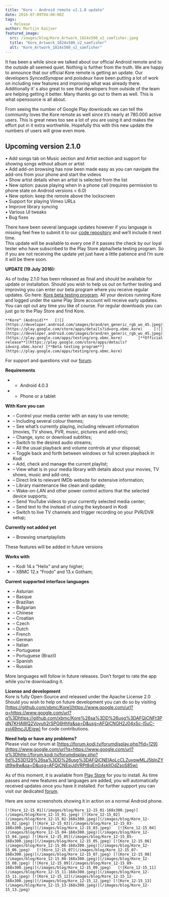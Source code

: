 ```yaml
---
title: "Kore - Android remote v2.1.0 update"
date: 2016-07-09T04:00:00Z
tags:
  - Release
author: Martijn Kaijser
featured_image:
  src: /images/blog/Kore_Artwork_1024x500_v2_samfisher.jpeg
  title: "Kore_Artwork_1024x500_v2_samfisher"
  alt: "Kore_Artwork_1024x500_v2_samfisher"
---
```


It has been a while since we talked about our official Android remote and to the outside all seemed quiet. Nothing is further from the truth. We are happy to announce that our official Kore remote is getting an update. Our developers _SyncedSynapse_ and _poisdeux_ have been putting a lot of work on including new features and improving what was already there. Additionally it’ s also great to see that developers from outside of the team are helping getting it better. Many thanks go out to them as well. This is what opensource is all about.

From seeing the number of Google Play downloads we can tell the community loves the Kore remote as well since it’s nearly at 780.000 active users. This is great news too see a lot of you are using it and makes the effort put in it extra worthwhile. Hopefully this with this new update the numbers of users will grow even more.

## Upcoming version 2.1.0

• Add songs tab on Music section and Artist section and support for showing songs without album or artist  
 • Add add-on browsing has now been made easy as you can navigate the add-ons from your phone and start the videos  
 • Show artist details when an artist is selected from the list  
 • New option: pause playing when in a phone call (requires permission to phone state on Android versions \< 6.0)  
 • New option: keep the remote above the lockscreen  
 • Support for playing Vimeo URLs  
 • Improve library syncing  
 • Various UI tweaks  
 • Bug fixes

There have been several language updates however if you language is missing feel free to submit it to our [code repository](https://github.com/xbmc/Kore) and we’ll include it next time.  
 This update will be available to every one if it passes the check by our loyal tester who have subscribed to the Play Store alpha/beta testing program. So if you are not receiving the update yet just have a little patience and I’m sure it will be there soon.

**UPDATE (19 July 2016):**

As of today 2.1.0 has been released as final and should be available for update or installation. Should you wish to help us out on further testing and improving you can enter our beta program where you receive regular updates. Go here: [Kore beta testing program](https://play.google.com/apps/testing/org.xbmc.kore). All your devices running Kore and logged under the same Play Store account will receive early updates. You can opt out any time you like of course. For regular downloads you can just go to the Play Store and find Kore.

    **Kore™ (Android)**   [![](https://developer.android.com/images/brand/en_generic_rgb_wo_45.jpeg)](https://play.google.com/store/apps/details?id=org.xbmc.kore)     [![](https://developer.android.com/images/brand/en_generic_rgb_wo_45.jpeg)](https://play.google.com/apps/testing/org.xbmc.kore)       [**Official release**](https://play.google.com/store/apps/details?id=org.xbmc.kore) [**Beta testing program**](https://play.google.com/apps/testing/org.xbmc.kore)

For support and questions visit our [forum](https://forum.kodi.tv/forumdisplay.php?fid=129).

**Requirements**

- - Android 4.0.3
- - Phone or a tablet

**With Kore you can**

- – Control your media center with an easy to use remote;
- – Including several colour themes;
- – See what’s currently playing, including relevant information  
  (movies, TV shows, PVR, music, pictures and add-ons);
- – Change, sync or download subtitles;
- – Switch to the desired audio streams;
- – All the usual playback and volume controls at your disposal;
- – Toggle back and forth between windows or full screen playback in Kodi
- – Add, check and manage the current playlist;
- – View what is in your media library with details about your movies, TV shows, music and add-ons;
- – Direct link to relevant IMDb website for extensive information;
- – Library maintenance like clean and update;
- – Wake-on-LAN and other power control actions that the selected device supports;
- – Send YouTube videos to your currently selected media center;
- – Send text to the instead of using the keyboard in Kodi
- – Switch to live TV channels and trigger recording on your PVR/DVR setup;

**Currently not added yet**

- – Browsing smartplaylists

These features will be added in future versions

**Works with**

- – Kodi 14.x “Helix” and any higher;
- – XBMC 12.x “Frodo” and 13.x Gotham;

**Current supported interface languages**

- – Asturian
- – Basque
- – Brazilian
- – Bulgarian
- – Chinese
- – Croatian
- – Czech
- – Dutch
- – French
- – German
- – Italian
- – Portuguese
- – Portuguese (Brazil)
- – Spanish
- – Russian

More languages will follow in future releases. Don’t forget to rate the app while you’re downloading it.

**License and development**  
 Kore is fully Open-Source and released under the Apache License 2.0  
 Should you wish to help on future development you can do so by visiting [https://github.com/xbmc/Kore](https://www.google.com/url?q=https://www.google.com/url?q%3Dhttps://github.com/xbmc/Kore%26sa%3DD%26usg%3DAFQjCNFt3PdN7KHAWQ2Voyuh2rSPG6Hhfg&sa=D&usg=AFQjCNGH2J04xSc-I5uC-xyi49mcJUEigw) for code contributions.

**Need help or have any problems?**  
 Please visit our forum at [https://forum.kodi.tv/forumdisplay.php?fid=129](https://www.google.com/url?q=https://www.google.com/url?q%3Dhttp://forum.kodi.tv/forumdisplay.php?fid%253D129%26sa%3DD%26usg%3DAFQjCNEIAoLcCLZuypwMLJ5blnZYdt9w8w&sa=D&usg=AFQjCNEsjJdVRPt8qEnG4skIlOdZsoS85w)

As of this moment, it is available from [Play Store](https://play.google.com/store/apps/details?id=org.xbmc.kore) for you to install. As time passes and new features and languages are added, you will automatically received updates once you have it installed. For further support you can visit our dedicated [forum](https://forum.kodi.tv/forumdisplay.php?fid=129).

Here are some screenshots showing it in action on a normal Android phone.

    [![Kore_12-15_01](/images/blog/Kore_12-15_01-168x300.jpeg)](/images/blog/Kore_12-15_01.jpeg) [![Kore_12-15_02](/images/blog/Kore_12-15_02-168x300.jpeg)](/images/blog/Kore_12-15_02.jpeg) [![Kore_12-15_03](/images/blog/Kore_12-15_03-168x300.jpeg)](/images/blog/Kore_12-15_03.jpeg)   [![Kore_12-15_04](/images/blog/Kore_12-15_04-168x300.jpeg)](/images/blog/Kore_12-15_04.jpeg) [![Kore_12-15_05](/images/blog/Kore_12-15_05-168x300.jpeg)](/images/blog/Kore_12-15_05.jpeg) [![Kore_12-15_06](/images/blog/Kore_12-15_06-168x300.jpeg)](/images/blog/Kore_12-15_06.jpeg)   [![Kore_12-15_07](/images/blog/Kore_12-15_07-168x300.jpeg)](/images/blog/Kore_12-15_07.jpeg) [![Kore_12-15_08](/images/blog/Kore_12-15_08-168x300.jpeg)](/images/blog/Kore_12-15_08.jpeg) [![Kore_12-15_09](/images/blog/Kore_12-15_09-168x300.jpeg)](/images/blog/Kore_12-15_09.jpeg)   [![Kore_12-15_11](/images/blog/Kore_12-15_11-168x300.jpeg)](/images/blog/Kore_12-15_11.jpeg) [![Kore_12-15_12](/images/blog/Kore_12-15_12-168x300.jpeg)](/images/blog/Kore_12-15_12.jpeg) [![Kore_12-15_13](/images/blog/Kore_12-15_13-168x300.jpeg)](/images/blog/Kore_12-15_13.jpeg)
